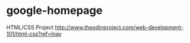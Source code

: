 # google-homepage
HTML/CSS Project
http://www.theodinproject.com/web-development-101/html-css?ref=lnav